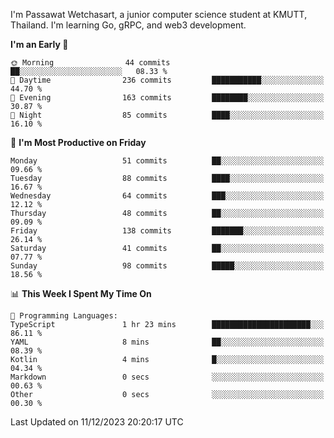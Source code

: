 
I'm Passawat Wetchasart, a junior computer science student at KMUTT, Thailand. I'm learning Go, gRPC, and web3 development.



<!--START_SECTION:waka-->
**I'm an Early 🐤** 

```text
🌞 Morning                44 commits          ██░░░░░░░░░░░░░░░░░░░░░░░   08.33 % 
🌆 Daytime                236 commits         ███████████░░░░░░░░░░░░░░   44.70 % 
🌃 Evening                163 commits         ████████░░░░░░░░░░░░░░░░░   30.87 % 
🌙 Night                  85 commits          ████░░░░░░░░░░░░░░░░░░░░░   16.10 % 
```
📅 **I'm Most Productive on Friday** 

```text
Monday                   51 commits          ██░░░░░░░░░░░░░░░░░░░░░░░   09.66 % 
Tuesday                  88 commits          ████░░░░░░░░░░░░░░░░░░░░░   16.67 % 
Wednesday                64 commits          ███░░░░░░░░░░░░░░░░░░░░░░   12.12 % 
Thursday                 48 commits          ██░░░░░░░░░░░░░░░░░░░░░░░   09.09 % 
Friday                   138 commits         ███████░░░░░░░░░░░░░░░░░░   26.14 % 
Saturday                 41 commits          ██░░░░░░░░░░░░░░░░░░░░░░░   07.77 % 
Sunday                   98 commits          █████░░░░░░░░░░░░░░░░░░░░   18.56 % 
```


📊 **This Week I Spent My Time On** 

```text
💬 Programming Languages: 
TypeScript               1 hr 23 mins        ██████████████████████░░░   86.11 % 
YAML                     8 mins              ██░░░░░░░░░░░░░░░░░░░░░░░   08.39 % 
Kotlin                   4 mins              █░░░░░░░░░░░░░░░░░░░░░░░░   04.34 % 
Markdown                 0 secs              ░░░░░░░░░░░░░░░░░░░░░░░░░   00.63 % 
Other                    0 secs              ░░░░░░░░░░░░░░░░░░░░░░░░░   00.30 % 
```


 Last Updated on 11/12/2023 20:20:17 UTC
<!--END_SECTION:waka-->

<!--
**markpassawat/markpassawat** is a ✨ _special_ ✨ repository because its `README.md` (this file) appears on your GitHub profile.

Here are some ideas to get you started:

- 🔭 I’m currently working on ...
- 🌱 I’m currently learning ...
- 👯 I’m looking to collaborate on ...
- 🤔 I’m looking for help with ...
- 💬 Ask me about ...
- 📫 How to reach me: ...
- 😄 Pronouns: He/Him
- ⚡ Fun fact: ...
-->
